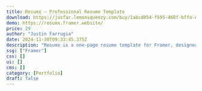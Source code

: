 ```yaml
---
title: Resumx — Professional Resume Template
download: https://jusfar.lemonsqueezy.com/buy/1abcd054-f595-468f-bffa-eec69060f390
demo: https://resumx.framer.website/
price: 29
author: "Justin Farrugia"
date: 2024-11-30T09:33:45.375Z
description: "Resumx is a one-page resume template for Framer, designed for professionals. It's customizable, flexible, and easy to style, allowing skills, experience, and achievements to be showcased in a visually stunning and organized way."
ssg: ["Framer"]
css: []
ui: []
cms: []
category: [Portfolio]
draft: false
---
```

